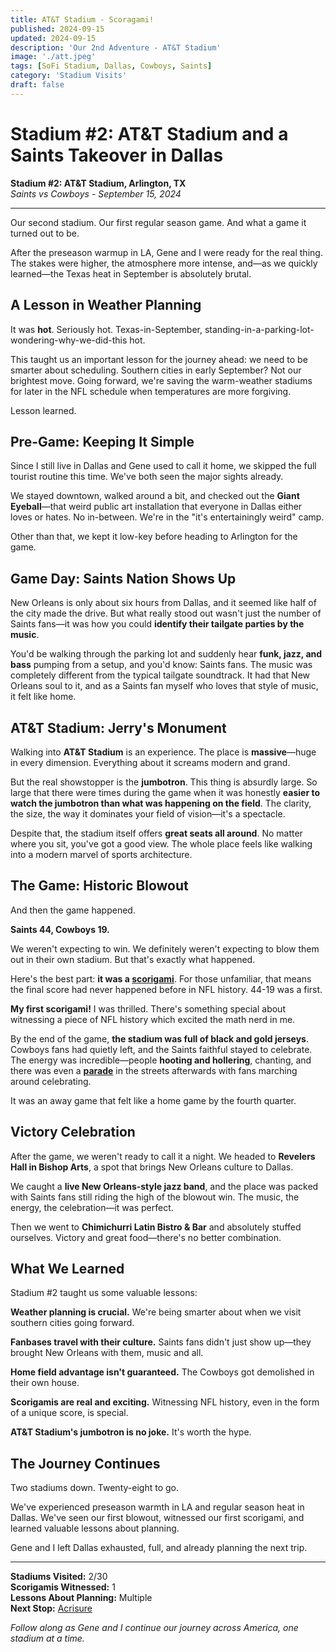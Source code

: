 ```yaml
---
title: AT&T Stadium - Scoragami!
published: 2024-09-15
updated: 2024-09-15
description: 'Our 2nd Adventure - AT&T Stadium'
image: './att.jpeg'
tags: [SoFi Stadium, Dallas, Cowboys, Saints]
category: 'Stadium Visits'
draft: false 
---
```


# Stadium #2: AT&T Stadium and a Saints Takeover in Dallas

**Stadium #2: AT&T Stadium, Arlington, TX**  
*Saints vs Cowboys - September 15, 2024*

---

Our second stadium. Our first regular season game. And what a game it turned out to be.

After the preseason warmup in LA, Gene and I were ready for the real thing. The stakes were higher, the atmosphere more intense, and—as we quickly learned—the Texas heat in September is absolutely brutal.

## A Lesson in Weather Planning

It was **hot**. Seriously hot. Texas-in-September, standing-in-a-parking-lot-wondering-why-we-did-this hot.

This taught us an important lesson for the journey ahead: we need to be smarter about scheduling. Southern cities in early September? Not our brightest move. Going forward, we're saving the warm-weather stadiums for later in the NFL schedule when temperatures are more forgiving.

Lesson learned.

## Pre-Game: Keeping It Simple

Since I still live in Dallas and Gene used to call it home, we skipped the full tourist routine this time. We've both seen the major sights already.

We stayed downtown, walked around a bit, and checked out the **Giant Eyeball**—that weird public art installation that everyone in Dallas either loves or hates. No in-between. We're in the "it's entertainingly weird" camp.

Other than that, we kept it low-key before heading to Arlington for the game.

## Game Day: Saints Nation Shows Up

New Orleans is only about six hours from Dallas, and it seemed like half of the city made the drive. But what really stood out wasn't just the number of Saints fans—it was how you could **identify their tailgate parties by the music**.

You'd be walking through the parking lot and suddenly hear **funk, jazz, and bass** pumping from a setup, and you'd know: Saints fans. The music was completely different from the typical tailgate soundtrack. It had that New Orleans soul to it, and as a Saints fan myself who loves that style of music, it felt like home.

## AT&T Stadium: Jerry's Monument

Walking into **AT&T Stadium** is an experience. The place is **massive**—huge in every dimension. Everything about it screams modern and grand.

But the real showstopper is the **jumbotron**. This thing is absurdly large. So large that there were times during the game when it was honestly **easier to watch the jumbotron than what was happening on the field**. The clarity, the size, the way it dominates your field of vision—it's a spectacle.

Despite that, the stadium itself offers **great seats all around**. No matter where you sit, you've got a good view. The whole place feels like walking into a modern marvel of sports architecture.

## The Game: Historic Blowout

And then the game happened.

**Saints 44, Cowboys 19.**

We weren't expecting to win. We definitely weren't expecting to blow them out in their own stadium. But that's exactly what happened.

Here's the best part: **it was a [scorigami](https://nflscorigami.com/)**. For those unfamiliar, that means the final score had never happened before in NFL history. 44-19 was a first.

**My first scorigami!** I was thrilled. There's something special about witnessing a piece of NFL history which excited the math nerd in me.

By the end of the game, **the stadium was full of black and gold jerseys**. Cowboys fans had quietly left, and the Saints faithful stayed to celebrate. The energy was incredible—people **hooting and hollering**, chanting, and there was even a **[parade](https://www.facebook.com/watch/?v=1600116404263989)** in the streets afterwards with fans marching around celebrating.

It was an away game that felt like a home game by the fourth quarter.

## Victory Celebration

After the game, we weren't ready to call it a night. We headed to **Revelers Hall in Bishop Arts**, a spot that brings New Orleans culture to Dallas.

We caught a **live New Orleans-style jazz band**, and the place was packed with Saints fans still riding the high of the blowout win. The music, the energy, the celebration—it was perfect.

Then we went to **Chimichurri Latin Bistro & Bar** and absolutely stuffed ourselves. Victory and great food—there's no better combination.

## What We Learned

Stadium #2 taught us some valuable lessons:

**Weather planning is crucial.** We're being smarter about when we visit southern cities going forward.

**Fanbases travel with their culture.** Saints fans didn't just show up—they brought New Orleans with them, music and all.

**Home field advantage isn't guaranteed.** The Cowboys got demolished in their own house.

**Scorigamis are real and exciting.** Witnessing NFL history, even in the form of a unique score, is special.

**AT&T Stadium's jumbotron is no joke.** It's worth the hype.

## The Journey Continues

Two stadiums down. Twenty-eight to go.

We've experienced preseason warmth in LA and regular season heat in Dallas. We've seen our first blowout, witnessed our first scorigami, and learned valuable lessons about planning.

Gene and I left Dallas exhausted, full, and already planning the next trip.

---

**Stadiums Visited:** 2/30  
**Scorigamis Witnessed:** 1  
**Lessons About Planning:** Multiple  
**Next Stop:** [Acrisure](../../2025/acrisure/)

*Follow along as Gene and I continue our journey across America, one stadium at a time.*